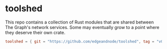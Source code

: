# toolshed

This repo contains a collection of Rust modules that are shared between The Graph's network
services. Some may eventually grow to a point where they deserve their own crate.

```toml
toolshed = { git = "https://github.com/edgeandnode/toolshed", tag = "v0.1.2" }
```
